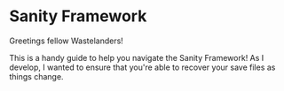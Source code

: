 # Sanity Framework

Greetings fellow Wastelanders!

This is a handy guide to help you navigate the Sanity Framework!  As I develop, I wanted to ensure that you're able to recover your save files as things change.

